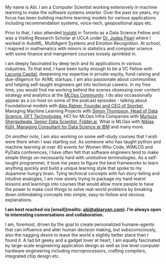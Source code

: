 My name is Abi. I am a Computer Scientist working extensively in machine learning to make the software systems smarter. Over the past six years, my focus has been building machine learning models for various applications including recommendation systems, voice-tech, geopositional apps etc. 

Prior to that, I also attended [Insight](https://insightfellows.com/data-science) in Toronto as a Data Science Fellow and was a Visiting Research Scholar at UCLA under [Dr. Judea Pearl](http://bayes.cs.ucla.edu/jp_home.html) where I worked in AutoML, MultiAgent Systems and Emotion Recognition. At school, I majored in mathematics with minors in statistics and computer science with some finance and mangement courses loosely sprinkled in.

I am deeply fascinated by deep tech and its applications in various industries. To that end, I have been lucky enough to be a VC Fellow with [Laconia Capital.](https://www.laconiacapitalgroup.com/) deepening my expertise in private-equity, fund-raising and due-diligence for AI/ML startups. I am also passionate about communities and helping self-taught engineers get into technical careers. In my free time, you would find me working behind the scenes obsessing over content strategy and analytics at the [MLOps Community](https://mlops.community/). I do also occassionally appear as a co-host on some of the podcast episodes - talking about Foundational models with [Alex Ratner, Founder and CEO of Snorkel](https://www.youtube.com/watch?v=QGl8A7vgq7A), Managing Machine Learning Projects with [Simon Thompson, Head of Data Science, GFT Technologies](https://www.youtube.com/watch?v=FlFqElO6LWk), HCI for MLOps Infra Companies with [Murtuza Shergadwala, Senior Data Scientist, Fidder.ai](https://www.youtube.com/watch?v=MF98m1uFRqA&t=0s), What is MLOps with [Niklas Kühl, Managing Consultant for Data Science at IBM](https://www.youtube.com/watch?v=FgaKl5XsuMc) and many more. 

*On another note*, I am also working on some self-study courses that I wish were there when I was starting out. As someone who has taught python and machine learning at over 40 events for Women Who Code, WiMLDS and PyData conferences, I have often felt that software engineers tend to make simple things un-necessarily hard with unintuitive terminologies. As a self-taught programmer, it took me years to figure the best frameworks to learn anything quickly and build a unique learning style that spoke to my dopamine-hungry brain. Tying technical concepts with fun story-telling and intuitive analogies, I am now slowly trying to package my hard-learnt lessons and learnings into courses that would allow more people to have the power to make cool things to solve real-world problems by breaking down initimidating concepts into simple, easy-to-follow and obvious explanations.

<!-- I am currently working on an **MLOps Course: Deploying ML Models in Production** with an edu-tech platform. 

??? Note
    What is MLOps? I've asked this question to over 100 DS, DE, and MLEs out there. 
    
    😌 Conclusion:
    
    🖊️MLOps is a best-practices engineering framework that combines #ML, #DevOps, and #DataEngineering, to deploy and maintain ML systems in production reliably and efficiently. 
    
    😕 And why should you care? 
    
    You shouldn't 😤

    ⁉️ unless... 🤔

    ❗️ you believe machine learning is going to revolutionize your industry and you want to be at the helm of that development.

    Plz explain 🧠
    
    1. Adopting MLOps practices gives you faster time-to-market for ML projects deployed at scale.
    2. To ensure that ML models are consistent and all business requirements are met at scale; a logical, easy-to-follow policy for data and model management is essential ∴ MLOps🤷

    What do you need to know to get started? 🏎️

    1. Machine Learning
    2. Fundamentals of Software Engineering
    3. DevOps
    4. Data Engineering
    5. System Design

    .. you don't need to know all of it to get started ⏳ BUT you need a combination of at least three of the five to be successful 🍻

Here are some snippets from the Table of Contents:

![MLOps Course](/canvas.png){: .center}

*While a registration link isn't available until the full course material is ready for publishing*, but if you are already on my substack, you'll be the first to know when it releases:) -->

**I am best reached via [email](mailto: abi@abiaryan.com). I’m always open to interesting conversations and collaboration.**

I am, foremost, driven by the goal to create personalized humane-agents that can influence and alter human decision making, but subsconsciously, also the nagging desire to leave the world a slightly better place than I found it. A tad bit geeky and a gadget lover at heart, I am equally fascinated by large-scale engineering application design as well as low level computer hardware engineering including microprocessors, crafting compilers, integrated chip design etc.